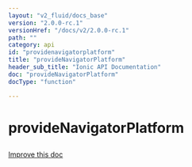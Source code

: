 ```yaml
---
layout: "v2_fluid/docs_base"
version: "2.0.0-rc.1"
versionHref: "/docs/v2/2.0.0-rc.1"
path: ""
category: api
id: "providenavigatorplatform"
title: "provideNavigatorPlatform"
header_sub_title: "Ionic API Documentation"
doc: "provideNavigatorPlatform"
docType: "function"

---
```










<h1 class="api-title">
<a class="anchor" name="provide-navigator-platform" href="#provide-navigator-platform"></a>

provideNavigatorPlatform





</h1>

<a class="improve-v2-docs" href="http://github.com/driftyco/ionic/edit/master//src/module.ts#L209">
Improve this doc
</a>










<!-- @usage tag -->


<!-- @property tags -->



<!-- instance methods on the class -->




<!-- related link --><!-- end content block -->


<!-- end body block -->

